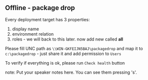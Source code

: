 ## Offline - package drop

Every deployment target has 3 properties:
1. display name
2. environment relation
3. roles - we will back to this later. now add new called **all**

Please fill UNC path as `\\WIN-GKFEIJN5BAJ\packagedrop` 
and map it to `c:\packagedrop` - just share it and add permission to `Users`

To verify if everything is ok, please run `Check health` button

note:
    Put your speaker notes here.
    You can see them pressing 's'.
